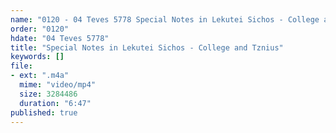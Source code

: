```yaml
---
name: "0120 - 04 Teves 5778 Special Notes in Lekutei Sichos - College and Tznius"
order: "0120"
hdate: "04 Teves 5778"
title: "Special Notes in Lekutei Sichos - College and Tznius"
keywords: []
file:
- ext: ".m4a"
  mime: "video/mp4"
  size: 3284486
  duration: "6:47"
published: true
---
```


